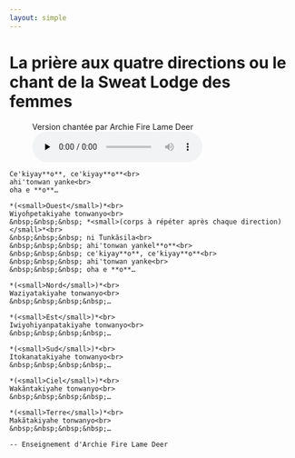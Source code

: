 ```yaml
---
layout: simple
---
```


<!-- pyml disable-next-line no-inline-html -->
# La prière aux quatre directions ou le chant de la Sweat Lodge des femmes

<figure class="no-print">
    <figcaption>Version chantée par Archie Fire Lame Deer</figcaption>
    <audio controls preload="none" src="audio/archie_fire_lame_deer-priere-aux-quatre-directions.opus"></audio>
</figure>

```{pull-quote}
Ce'kiyay**o**, ce'kiyay**o**<br>
ahi'tonwan yanke<br>
oha e **o**…

*(<small>Ouest</small>)*<br>
Wiyoḣpetakiyahe tonwanyo<br>
&nbsp;&nbsp;&nbsp; *<small>(corps à répéter après chaque direction)</small>*<br>
&nbsp;&nbsp;&nbsp; ni Ṫunkăsila<br>
&nbsp;&nbsp;&nbsp; ahi'tonwan yankel**o**<br>
&nbsp;&nbsp;&nbsp; ce'kiyay**o**, ce'kiyay**o**<br>
&nbsp;&nbsp;&nbsp; ahi'tonwan yanke<br>
&nbsp;&nbsp;&nbsp; oha e **o**…

*(<small>Nord</small>)*<br>
Waziyatakiyahe tonwanyo<br>
&nbsp;&nbsp;&nbsp;&nbsp;…

*(<small>Est</small>)*<br>
Iwiyohiyanpatakiyahe tonwanyo<br>
&nbsp;&nbsp;&nbsp;&nbsp;…

*(<small>Sud</small>)*<br>
Itokanatakiyahe tonwanyo<br>
&nbsp;&nbsp;&nbsp;&nbsp;…

*(<small>Ciel</small>)*<br>
Wakăntakiyahe tonwanyo<br>
&nbsp;&nbsp;&nbsp;&nbsp;…

*(<small>Terre</small>)*<br>
Makătakiyahe tonwanyo<br>
&nbsp;&nbsp;&nbsp;&nbsp;…

-- Enseignement d'Archie Fire Lame Deer
```

```{include} _note-lakota.md
```
